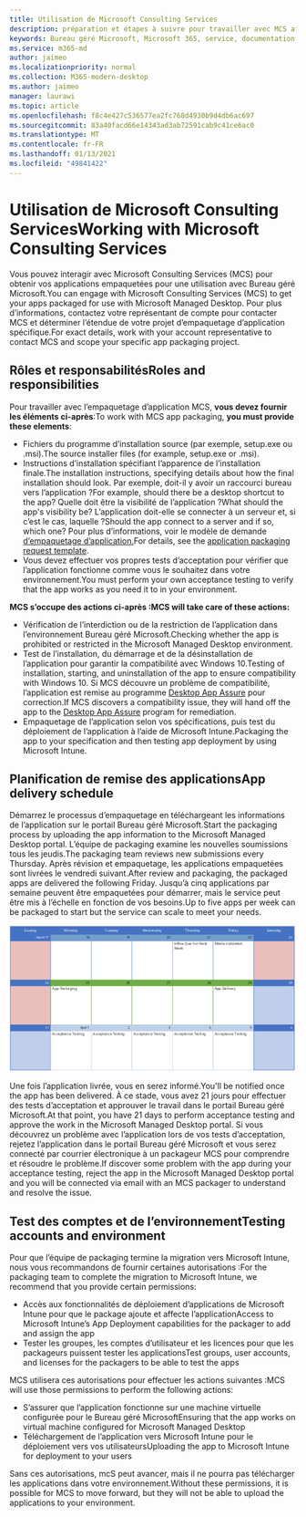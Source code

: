 ```yaml
---
title: Utilisation de Microsoft Consulting Services
description: préparation et étapes à suivre pour travailler avec MCS afin de mettre en package vos applications
keywords: Bureau géré Microsoft, Microsoft 365, service, documentation, applications, MCS, empaquetage
ms.service: m365-md
author: jaimeo
ms.localizationpriority: normal
ms.collection: M365-modern-desktop
ms.author: jaimeo
manager: laurawi
ms.topic: article
ms.openlocfilehash: f8c4e427c536577ea2fc768d4930b9d4db6ac697
ms.sourcegitcommit: 83a40facd66e14343ad3ab72591cab9c41ce6ac0
ms.translationtype: MT
ms.contentlocale: fr-FR
ms.lasthandoff: 01/13/2021
ms.locfileid: "49841422"
---
```

# <a name="working-with-microsoft-consulting-services"></a><span data-ttu-id="001f2-104">Utilisation de Microsoft Consulting Services</span><span class="sxs-lookup"><span data-stu-id="001f2-104">Working with Microsoft Consulting Services</span></span>

<span data-ttu-id="001f2-105">Vous pouvez interagir avec Microsoft Consulting Services (MCS) pour obtenir vos applications empaquetées pour une utilisation avec Bureau géré Microsoft.</span><span class="sxs-lookup"><span data-stu-id="001f2-105">You can engage with Microsoft Consulting Services (MCS) to get your apps packaged for use with Microsoft Managed Desktop.</span></span> <span data-ttu-id="001f2-106">Pour plus d’informations, contactez votre représentant de compte pour contacter MCS et déterminer l’étendue de votre projet d’empaquetage d’application spécifique.</span><span class="sxs-lookup"><span data-stu-id="001f2-106">For exact details, work with your account representative to contact MCS and scope your specific app packaging project.</span></span>

## <a name="roles-and-responsibilities"></a><span data-ttu-id="001f2-107">Rôles et responsabilités</span><span class="sxs-lookup"><span data-stu-id="001f2-107">Roles and responsibilities</span></span>

<span data-ttu-id="001f2-108">Pour travailler avec l’empaquetage d’application MCS, **vous devez fournir les éléments ci-après**:</span><span class="sxs-lookup"><span data-stu-id="001f2-108">To work with MCS app packaging, **you must provide these elements**:</span></span>

- <span data-ttu-id="001f2-109">Fichiers du programme d’installation source (par exemple, setup.exe ou .msi).</span><span class="sxs-lookup"><span data-stu-id="001f2-109">The source installer files (for example, setup.exe or .msi).</span></span>
- <span data-ttu-id="001f2-110">Instructions d’installation spécifiant l’apparence de l’installation finale.</span><span class="sxs-lookup"><span data-stu-id="001f2-110">The installation instructions, specifying details about how the final installation should look.</span></span> <span data-ttu-id="001f2-111">Par exemple, doit-il y avoir un raccourci bureau vers l’application ?</span><span class="sxs-lookup"><span data-stu-id="001f2-111">For example, should there be a desktop shortcut to the app?</span></span> <span data-ttu-id="001f2-112">Quelle doit être la visibilité de l’application ?</span><span class="sxs-lookup"><span data-stu-id="001f2-112">What should the app's visibility be?</span></span> <span data-ttu-id="001f2-113">L’application doit-elle se connecter à un serveur et, si c’est le cas, laquelle ?</span><span class="sxs-lookup"><span data-stu-id="001f2-113">Should the app connect to a server and if so, which one?</span></span> <span data-ttu-id="001f2-114">Pour plus d’informations, voir le modèle de demande [d’empaquetage d’application.](https://github.com/MicrosoftDocs/microsoft-365-docs/raw/public/microsoft-365/managed-desktop/get-ready/downloads/app-packaging-template.docx)</span><span class="sxs-lookup"><span data-stu-id="001f2-114">For details, see the [application packaging request template](https://github.com/MicrosoftDocs/microsoft-365-docs/raw/public/microsoft-365/managed-desktop/get-ready/downloads/app-packaging-template.docx).</span></span>
- <span data-ttu-id="001f2-115">Vous devez effectuer vos propres tests d’acceptation pour vérifier que l’application fonctionne comme vous le souhaitez dans votre environnement.</span><span class="sxs-lookup"><span data-stu-id="001f2-115">You must perform your own acceptance testing to verify that the app works as you need it to in your environment.</span></span>

<span data-ttu-id="001f2-116">**MCS s’occupe des actions ci-après :**</span><span class="sxs-lookup"><span data-stu-id="001f2-116">**MCS will take care of these actions:**</span></span>

- <span data-ttu-id="001f2-117">Vérification de l’interdiction ou de la restriction de l’application dans l’environnement Bureau géré Microsoft.</span><span class="sxs-lookup"><span data-stu-id="001f2-117">Checking whether the app is prohibited or restricted in the Microsoft Managed Desktop environment.</span></span>
- <span data-ttu-id="001f2-118">Test de l’installation, du démarrage et de la désinstallation de l’application pour garantir la compatibilité avec Windows 10.</span><span class="sxs-lookup"><span data-stu-id="001f2-118">Testing of installation, starting, and uninstallation of the app to ensure compatibility with Windows 10.</span></span> <span data-ttu-id="001f2-119">Si MCS découvre un problème de compatibilité, l’application est remise au programme [Desktop App Assure](https://docs.microsoft.com/fasttrack/win-10-desktop-app-assure) pour correction.</span><span class="sxs-lookup"><span data-stu-id="001f2-119">If MCS discovers a compatibility issue, they will hand off the app to the [Desktop App Assure](https://docs.microsoft.com/fasttrack/win-10-desktop-app-assure) program for remediation.</span></span>
- <span data-ttu-id="001f2-120">Empaquetage de l’application selon vos spécifications, puis test du déploiement de l’application à l’aide de Microsoft Intune.</span><span class="sxs-lookup"><span data-stu-id="001f2-120">Packaging the app to your specification and then testing app deployment by using Microsoft Intune.</span></span>

## <a name="app-delivery-schedule"></a><span data-ttu-id="001f2-121">Planification de remise des applications</span><span class="sxs-lookup"><span data-stu-id="001f2-121">App delivery schedule</span></span>

<span data-ttu-id="001f2-122">Démarrez le processus d’empaquetage en téléchargeant les informations de l’application sur le portail Bureau géré Microsoft.</span><span class="sxs-lookup"><span data-stu-id="001f2-122">Start the packaging process by uploading the app information to the Microsoft Managed Desktop portal.</span></span> <span data-ttu-id="001f2-123">L’équipe de packaging examine les nouvelles soumissions tous les jeudis.</span><span class="sxs-lookup"><span data-stu-id="001f2-123">The packaging team reviews new submissions every Thursday.</span></span> <span data-ttu-id="001f2-124">Après révision et empaquetage, les applications empaquetées sont livrées le vendredi suivant.</span><span class="sxs-lookup"><span data-stu-id="001f2-124">After review and packaging, the packaged apps are delivered the following Friday.</span></span> <span data-ttu-id="001f2-125">Jusqu’à cinq applications par semaine peuvent être empaquetées pour démarrer, mais le service peut être mis à l’échelle en fonction de vos besoins.</span><span class="sxs-lookup"><span data-stu-id="001f2-125">Up to five apps per week can be packaged to start but the service can scale to meet your needs.</span></span>

![calendrier montrant l’entrée entrante de l’application un jeudi (le 21 dans cet exemple), la validation multimédia le jour suivant, l’empaquetage le lundi suivant (le 25) et la remise de l’application le vendredi suivant (le 29)](../../media/MCS-cal.png)

<span data-ttu-id="001f2-127">Une fois l’application livrée, vous en serez informé.</span><span class="sxs-lookup"><span data-stu-id="001f2-127">You'll be notified once the app has been delivered.</span></span> <span data-ttu-id="001f2-128">À ce stade, vous avez 21 jours pour effectuer des tests d’acceptation et approuver le travail dans le portail Bureau géré Microsoft.</span><span class="sxs-lookup"><span data-stu-id="001f2-128">At that point, you have 21 days to perform acceptance testing and approve the work in the Microsoft Managed Desktop portal.</span></span> <span data-ttu-id="001f2-129">Si vous découvrez un problème avec l’application lors de vos tests d’acceptation, rejetez l’application dans le portail Bureau géré Microsoft et vous serez connecté par courrier électronique à un packageur MCS pour comprendre et résoudre le problème.</span><span class="sxs-lookup"><span data-stu-id="001f2-129">If discover some problem with the app during your acceptance testing, reject the app in the Microsoft Managed Desktop portal and you will be connected via email with an MCS packager to understand and resolve the issue.</span></span>

## <a name="testing-accounts-and-environment"></a><span data-ttu-id="001f2-130">Test des comptes et de l’environnement</span><span class="sxs-lookup"><span data-stu-id="001f2-130">Testing accounts and environment</span></span>

<span data-ttu-id="001f2-131">Pour que l’équipe de packaging termine la migration vers Microsoft Intune, nous vous recommandons de fournir certaines autorisations :</span><span class="sxs-lookup"><span data-stu-id="001f2-131">For the packaging team to complete the migration to Microsoft Intune, we recommend that you provide certain permissions:</span></span>
 
-   <span data-ttu-id="001f2-132">Accès aux fonctionnalités de déploiement d’applications de Microsoft Intune pour que le package ajoute et affecte l’application</span><span class="sxs-lookup"><span data-stu-id="001f2-132">Access to Microsoft Intune’s App Deployment capabilities for the packager to add and assign the app</span></span> 
-   <span data-ttu-id="001f2-133">Tester les groupes, les comptes d’utilisateur et les licences pour que les packageurs puissent tester les applications</span><span class="sxs-lookup"><span data-stu-id="001f2-133">Test groups, user accounts, and licenses for the packagers to be able to test the apps</span></span>

<span data-ttu-id="001f2-134">MCS utilisera ces autorisations pour effectuer les actions suivantes :</span><span class="sxs-lookup"><span data-stu-id="001f2-134">MCS will use those permissions to perform the following actions:</span></span>
 
-   <span data-ttu-id="001f2-135">S’assurer que l’application fonctionne sur une machine virtuelle configurée pour le Bureau géré Microsoft</span><span class="sxs-lookup"><span data-stu-id="001f2-135">Ensuring that the app works on virtual machine configured for Microsoft Managed Desktop</span></span>
-   <span data-ttu-id="001f2-136">Téléchargement de l’application vers Microsoft Intune pour le déploiement vers vos utilisateurs</span><span class="sxs-lookup"><span data-stu-id="001f2-136">Uploading the app to Microsoft Intune for deployment to your users</span></span>

<span data-ttu-id="001f2-137">Sans ces autorisations, mcS peut avancer, mais il ne pourra pas télécharger les applications dans votre environnement.</span><span class="sxs-lookup"><span data-stu-id="001f2-137">Without these permissions, it is possible for MCS to move forward, but they will not be able to upload the applications to your environment.</span></span>



